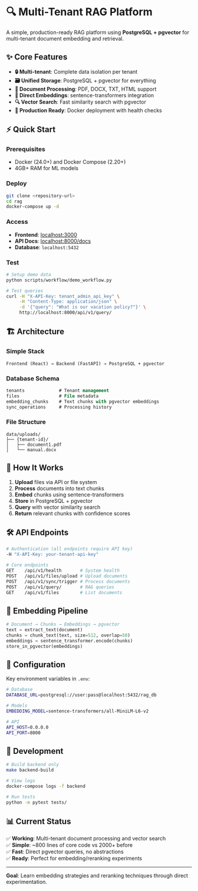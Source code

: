 # 🔍 Multi-Tenant RAG Platform

A simple, production-ready RAG platform using **PostgreSQL + pgvector** for multi-tenant document embedding and retrieval.

## ✨ Core Features

- **🔒 Multi-tenant**: Complete data isolation per tenant
- **🗃️ Unified Storage**: PostgreSQL + pgvector for everything
- **📄 Document Processing**: PDF, DOCX, TXT, HTML support
- **🧠 Direct Embeddings**: sentence-transformers integration
- **🔍 Vector Search**: Fast similarity search with pgvector
- **🚀 Production Ready**: Docker deployment with health checks

## ⚡ Quick Start

### Prerequisites
- Docker (24.0+) and Docker Compose (2.20+)
- 4GB+ RAM for ML models

### Deploy
```bash
git clone <repository-url>
cd rag
docker-compose up -d
```

### Access
- **Frontend**: [localhost:3000](http://localhost:3000)
- **API Docs**: [localhost:8000/docs](http://localhost:8000/docs) 
- **Database**: `localhost:5432`

### Test
```bash
# Setup demo data
python scripts/workflow/demo_workflow.py

# Test queries
curl -H "X-API-Key: tenant_admin_api_key" \
     -H "Content-Type: application/json" \
     -d '{"query": "What is our vacation policy?"}' \
     http://localhost:8000/api/v1/query/
```

## 🏗️ Architecture

### Simple Stack
```
Frontend (React) → Backend (FastAPI) → PostgreSQL + pgvector
```

### Database Schema
```sql
tenants             # Tenant management
files               # File metadata
embedding_chunks    # Text chunks with pgvector embeddings
sync_operations     # Processing history
```

### File Structure
```
data/uploads/
├── {tenant-id}/
│   ├── document1.pdf
│   └── manual.docx
```

## 🔄 How It Works

1. **Upload** files via API or file system
2. **Process** documents into text chunks
3. **Embed** chunks using sentence-transformers
4. **Store** in PostgreSQL + pgvector
5. **Query** with vector similarity search
6. **Return** relevant chunks with confidence scores

## 🛠️ API Endpoints

```bash
# Authentication (all endpoints require API key)
-H "X-API-Key: your-tenant-api-key"

# Core endpoints
GET    /api/v1/health       # System health
POST   /api/v1/files/upload # Upload documents  
POST   /api/v1/sync/trigger # Process documents
POST   /api/v1/query/       # RAG queries
GET    /api/v1/files        # List documents
```

## 🧠 Embedding Pipeline

```python
# Document → Chunks → Embeddings → pgvector
text = extract_text(document)
chunks = chunk_text(text, size=512, overlap=50)
embeddings = sentence_transformer.encode(chunks)
store_in_pgvector(embeddings)
```

## 🔧 Configuration

Key environment variables in `.env`:
```bash
# Database
DATABASE_URL=postgresql://user:pass@localhost:5432/rag_db

# Models
EMBEDDING_MODEL=sentence-transformers/all-MiniLM-L6-v2

# API
API_HOST=0.0.0.0
API_PORT=8000
```

## 🚀 Development

```bash
# Build backend only
make backend-build

# View logs
docker-compose logs -f backend

# Run tests
python -m pytest tests/
```

## 📊 Current Status

✅ **Working**: Multi-tenant document processing and vector search  
✅ **Simple**: ~800 lines of core code vs 2000+ before  
✅ **Fast**: Direct pgvector queries, no abstractions  
✅ **Ready**: Perfect for embedding/reranking experiments  

---

**Goal**: Learn embedding strategies and reranking techniques through direct experimentation.